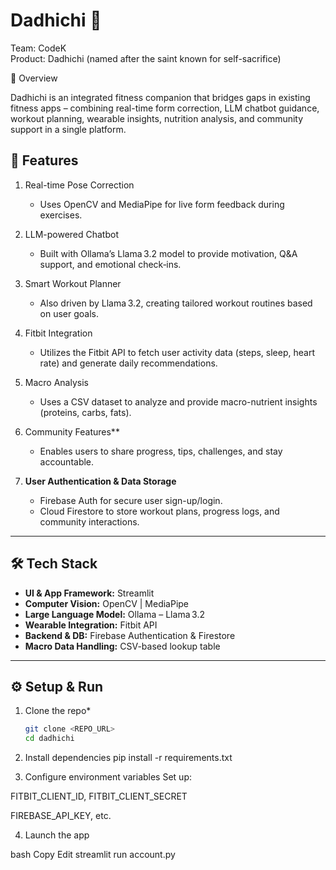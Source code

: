 # Dadhichi 💪

Team: CodeK  
Product: Dadhichi (named after the saint known for self-sacrifice)


 🚀 Overview

Dadhichi is an integrated fitness companion that bridges gaps in existing fitness apps – combining real-time form correction, LLM chatbot guidance, workout planning, wearable insights, nutrition analysis, and community support in a single platform.


## 🎯 Features

1. Real-time Pose Correction  
   - Uses OpenCV and MediaPipe for live form feedback during exercises.

2. LLM-powered Chatbot  
   - Built with Ollama’s Llama 3.2 model to provide motivation, Q&A support, and emotional check‑ins.

3. Smart Workout Planner
   - Also driven by Llama 3.2, creating tailored workout routines based on user goals.

4. Fitbit Integration
   - Utilizes the Fitbit API to fetch user activity data (steps, sleep, heart rate) and generate daily recommendations.

5. Macro Analysis  
   - Uses a CSV dataset to analyze and provide macro-nutrient insights (proteins, carbs, fats).

6. Community Features**  
   - Enables users to share progress, tips, challenges, and stay accountable.

7. **User Authentication & Data Storage**  
   - Firebase Auth for secure user sign-up/login.  
   - Cloud Firestore to store workout plans, progress logs, and community interactions.

---

## 🛠 Tech Stack

- **UI & App Framework:** Streamlit  
- **Computer Vision:** OpenCV | MediaPipe  
- **Large Language Model:** Ollama – Llama 3.2  
- **Wearable Integration:** Fitbit API  
- **Backend & DB:** Firebase Authentication & Firestore  
- **Macro Data Handling:** CSV-based lookup table

---

## ⚙️ Setup & Run

1. Clone the repo*
   ```bash
   git clone <REPO_URL>
   cd dadhichi
   
2. Install dependencies
   pip install -r requirements.txt
   
3. Configure environment variables
Set up:

FITBIT_CLIENT_ID, FITBIT_CLIENT_SECRET

FIREBASE_API_KEY, etc.

4. Launch the app

bash
Copy
Edit
streamlit run account.py
